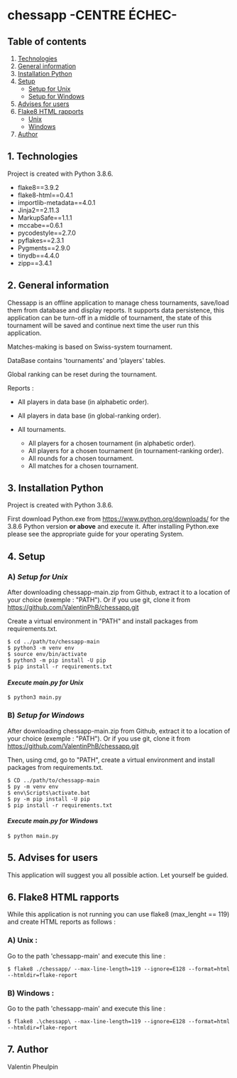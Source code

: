 # chessapp  -CENTRE ÉCHEC-
## Table of contents

1. [Technologies](#1-technologies)
2. [General information](#2-general-information)
3. [Installation Python](#3-installation-python)
4. [Setup](#4-setup)
	- [Setup for Unix](#a-setup-for-unix)
 	- [Setup for Windows](#b-setup-for-windows)
5. [Advises for users](#5-advises-for-users)
6. [Flake8 HTML rapports](#6-flake8_html_rapports)
	- [Unix](#a-unix)
	- [Windows](#b-windows)
7. [Author](#7-author)

## 1. Technologies

Project is created with Python 3.8.6.

- flake8==3.9.2
- flake8-html==0.4.1
- importlib-metadata==4.0.1
- Jinja2==2.11.3
- MarkupSafe==1.1.1
- mccabe==0.6.1
- pycodestyle==2.7.0
- pyflakes==2.3.1
- Pygments==2.9.0
- tinydb==4.4.0
- zipp==3.4.1


## 2. General information

Chessapp is an offline application to manage chess tournaments, save/load them from database and display reports.
It supports data persistence, this application can be turn-off in a middle of tournament,
the state of this tournament will be saved and continue next time the user run this application.

Matches-making is based on Swiss-system tournament.

DataBase contains 'tournaments' and 'players' tables.

Global ranking can be reset during the tournament.


Reports :
- All players in data base (in alphabetic order).
- All players in data base (in global-ranking order).
  
- All tournaments.
	- All players for a chosen tournament (in alphabetic order). 
	- All players for a chosen tournament (in tournament-ranking order).
	- All rounds for a chosen tournament.
	- All matches for a chosen tournament.
## 3. Installation Python

Project is created with Python 3.8.6.

First download Python.exe from https://www.python.org/downloads/ for the 3.8.6 Python version __or above__ and execute it. 
After installing Python.exe please see the appropriate guide for your operating System.

## 4. Setup
### A) *Setup for Unix*

After downloading chessapp-main.zip from Github, extract it to a location of your choice (exemple : "PATH").
Or if you use git, clone it from https://github.com/ValentinPhB/chessapp.git

Create a virtual environment in "PATH" and install packages from requirements.txt.
```
$ cd ../path/to/chessapp-main
$ python3 -m venv env
$ source env/bin/activate
$ python3 -m pip install -U pip
$ pip install -r requirements.txt
```

#### *Execute main.py for Unix* 
```
$ python3 main.py
```

### B) *Setup for Windows* 

After downloading chessapp-main.zip from Github, extract it to a location of your choice (exemple : "PATH").
Or if you use git, clone it from https://github.com/ValentinPhB/chessapp.git

Then, using cmd, go to "PATH", create a virtual environment and install packages from requirements.txt.
```
$ CD ../path/to/chessapp-main
$ py -m venv env
$ env\Scripts\activate.bat
$ py -m pip install -U pip
$ pip install -r requirements.txt
```

#### *Execute main.py for Windows*
```
$ python main.py
```

## 5. Advises for users

This application will suggest you all possible action.
Let yourself be guided.

## 6. Flake8 HTML rapports

While this application is not running you can use flake8 (max_lenght == 119) and create HTML reports as follows :

### A) Unix :

Go to the path 'chessapp-main' and execute this line :
```
$ flake8 ./chessapp/ --max-line-length=119 --ignore=E128 --format=html --htmldir=flake-report
```

### B) Windows :
Go to the path 'chessapp-main' and execute this line :
```
$ flake8 .\chessapp\ --max-line-length=119 --ignore=E128 --format=html --htmldir=flake-report
```

## 7. Author

Valentin Pheulpin
